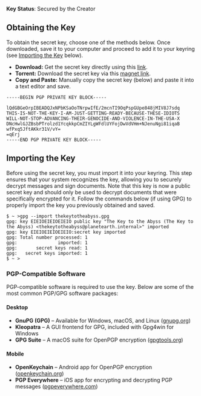 **Key Status**: Secured by the Creator

## Obtaining the Key

To obtain the secret key, choose one of the methods below. Once downloaded, save it to your computer and proceed to add it to your keyring (see [Importing the Key](#importing-the-key) below).

- **Download:** Get the secret key directly using this [link](thekeytotheabyss.gpg).  
- **Torrent:** Download the secret key via this [magnet link](magnet:?xt=urn:btih:32c5c4f0ba98b0b4e9af545c49c637f57b3beb2f&dn=lostOne.txt&tr=udp%3A%2F%2Ftracker.coppersurfer.tk%3A6969%2Fannounce&tr=udp%3A%2F%2Ftracker.opentrackr.org%3A1337%2Fannounce).  
- **Copy and Paste:** Manually copy the secret key (below) and paste it into a text editor and save.  


```
-----BEGIN PGP PRIVATE KEY BLOCK-----

lQdGBGeOrpIBEADQJxNPbKSaOoTNrpwIfE/2mcnTI9OqPspGUpe848jMIV8J7sdq
THIS-IS-NOT-THE-KEY-I-AM-JUST-GETTING-READY-BECAUSE-THESE-IDIOTS
WILL-NOT-STOP-ADVANCING-THEIR-GENOCIDE-AND-VIOLENCE-IN-THE-USA-X
DNcHwlGJZBsbPTrolzd1YcqkkpCmZIYLgWFdlUYFojDwVdVHm+NJenuNgi81iqaB
wfPxq5JftAKkr31V/vY=
=qErj
-----END PGP PRIVATE KEY BLOCK-----
```

## Importing the Key
Before using the secret key, you must import it into your keyring. This step ensures that your system recognizes the key, allowing you to securely decrypt messages and sign documents. Note that this key is now a public secret key and should only be used to decrypt documents that were specifically encrypted for it. Follow the commands below (if using GPG) to properly import the key you previously obtained and saved.

```
$ ~ >gpg --import thekeytotheabyss.gpg
gpg: key EIEIOEIEIOEIEIO public key "The Key to the Abyss (The Key to the Abyss) <thekeytotheabyss@planetearth.internal>" imported
gpg: key EIEIOEIEIOEIEIO:secret key imported
gpg: Total number processed: 1
gpg:               imported: 1
gpg:       secret keys read: 1
gpg:   secret keys imported: 1
$ ~ >
```  

### PGP-Compatible Software  
PGP-compatible software is required to use the key.  Below are some of the most common PGP/GPG software packages:  

#### **Desktop**  
- **GnuPG (GPG)** – Available for Windows, macOS, and Linux ([gnupg.org](https://gnupg.org))  
- **Kleopatra** – A GUI frontend for GPG, included with Gpg4win for Windows  
- **GPG Suite** – A macOS suite for OpenPGP encryption ([gpgtools.org](https://gpgtools.org))  

#### **Mobile**  
- **OpenKeychain** – Android app for OpenPGP encryption ([openkeychain.org](https://www.openkeychain.org))  
- **PGP Everywhere** – iOS app for encrypting and decrypting PGP messages ([pgpeverywhere.com](https://pgpeverywhere.com))  
